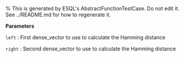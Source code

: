 % This is generated by ESQL's AbstractFunctionTestCase. Do not edit it. See ../README.md for how to regenerate it.

**Parameters**

`left`
:   First dense_vector to use to calculate the Hamming distance

`right`
:   Second dense_vector to use to calculate the Hamming distance

